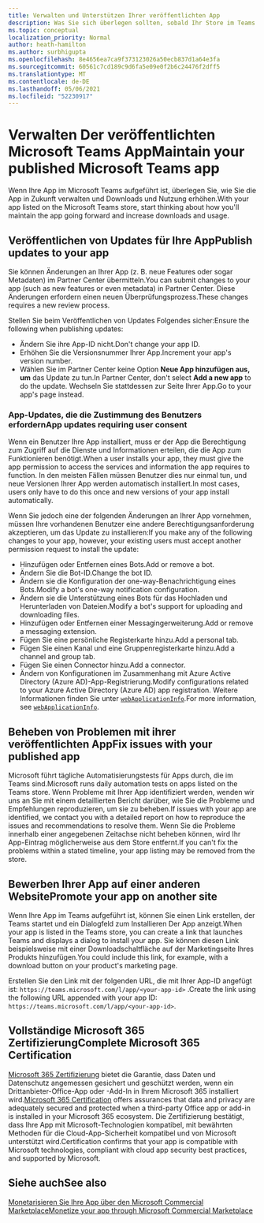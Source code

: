 ```yaml
---
title: Verwalten und Unterstützen Ihrer veröffentlichten App
description: Was Sie sich überlegen sollten, sobald Ihr Store im Teams und AppSource aufgeführt ist.
ms.topic: conceptual
localization_priority: Normal
author: heath-hamilton
ms.author: surbhigupta
ms.openlocfilehash: 8e4656ea7ca9f373123026a50ecb837d1a64e3fa
ms.sourcegitcommit: 60561c7cd189c9d6fa5e09e0f2b6c24476f2dff5
ms.translationtype: MT
ms.contentlocale: de-DE
ms.lasthandoff: 05/06/2021
ms.locfileid: "52230917"
---
```

# <a name="maintain-your-published-microsoft-teams-app"></a><span data-ttu-id="c5b9d-103">Verwalten Der veröffentlichten Microsoft Teams App</span><span class="sxs-lookup"><span data-stu-id="c5b9d-103">Maintain your published Microsoft Teams app</span></span>

<span data-ttu-id="c5b9d-104">Wenn Ihre App im Microsoft Teams aufgeführt ist, überlegen Sie, wie Sie die App in Zukunft verwalten und Downloads und Nutzung erhöhen.</span><span class="sxs-lookup"><span data-stu-id="c5b9d-104">With your app listed on the Microsoft Teams store, start thinking about how you'll maintain the app going forward and increase downloads and usage.</span></span>

## <a name="publish-updates-to-your-app"></a><span data-ttu-id="c5b9d-105">Veröffentlichen von Updates für Ihre App</span><span class="sxs-lookup"><span data-stu-id="c5b9d-105">Publish updates to your app</span></span>

<span data-ttu-id="c5b9d-106">Sie können Änderungen an Ihrer App (z. B. neue Features oder sogar Metadaten) im Partner Center übermitteln.</span><span class="sxs-lookup"><span data-stu-id="c5b9d-106">You can submit changes to your app (such as new features or even metadata) in Partner Center.</span></span> <span data-ttu-id="c5b9d-107">Diese Änderungen erfordern einen neuen Überprüfungsprozess.</span><span class="sxs-lookup"><span data-stu-id="c5b9d-107">These changes requires a new review process.</span></span>

<span data-ttu-id="c5b9d-108">Stellen Sie beim Veröffentlichen von Updates Folgendes sicher:</span><span class="sxs-lookup"><span data-stu-id="c5b9d-108">Ensure the following when publishing updates:</span></span>

* <span data-ttu-id="c5b9d-109">Ändern Sie ihre App-ID nicht.</span><span class="sxs-lookup"><span data-stu-id="c5b9d-109">Don't change your app ID.</span></span>
* <span data-ttu-id="c5b9d-110">Erhöhen Sie die Versionsnummer Ihrer App.</span><span class="sxs-lookup"><span data-stu-id="c5b9d-110">Increment your app's version number.</span></span>
* <span data-ttu-id="c5b9d-111">Wählen Sie im Partner Center keine Option **Neue App hinzufügen aus, um** das Update zu tun.</span><span class="sxs-lookup"><span data-stu-id="c5b9d-111">In Partner Center, don't select **Add a new app** to do the update.</span></span> <span data-ttu-id="c5b9d-112">Wechseln Sie stattdessen zur Seite Ihrer App.</span><span class="sxs-lookup"><span data-stu-id="c5b9d-112">Go to your app's page instead.</span></span>

### <a name="app-updates-requiring-user-consent"></a><span data-ttu-id="c5b9d-113">App-Updates, die die Zustimmung des Benutzers erfordern</span><span class="sxs-lookup"><span data-stu-id="c5b9d-113">App updates requiring user consent</span></span>

<span data-ttu-id="c5b9d-114">Wenn ein Benutzer Ihre App installiert, muss er der App die Berechtigung zum Zugriff auf die Dienste und Informationen erteilen, die die App zum Funktionieren benötigt.</span><span class="sxs-lookup"><span data-stu-id="c5b9d-114">When a user installs your app, they must give the app permission to access the services and information the app requires to function.</span></span> <span data-ttu-id="c5b9d-115">In den meisten Fällen müssen Benutzer dies nur einmal tun, und neue Versionen Ihrer App werden automatisch installiert.</span><span class="sxs-lookup"><span data-stu-id="c5b9d-115">In most cases, users only have to do this once and new versions of your app install automatically.</span></span>

<span data-ttu-id="c5b9d-116">Wenn Sie jedoch eine der folgenden Änderungen an Ihrer App vornehmen, müssen Ihre vorhandenen Benutzer eine andere Berechtigungsanforderung akzeptieren, um das Update zu installieren:</span><span class="sxs-lookup"><span data-stu-id="c5b9d-116">If you make any of the following changes to your app, however, your existing users must accept another permission request to install the update:</span></span>

* <span data-ttu-id="c5b9d-117">Hinzufügen oder Entfernen eines Bots.</span><span class="sxs-lookup"><span data-stu-id="c5b9d-117">Add or remove a bot.</span></span>
* <span data-ttu-id="c5b9d-118">Ändern Sie die Bot-ID.</span><span class="sxs-lookup"><span data-stu-id="c5b9d-118">Change the bot ID.</span></span>
* <span data-ttu-id="c5b9d-119">Ändern sie die Konfiguration der one-way-Benachrichtigung eines Bots.</span><span class="sxs-lookup"><span data-stu-id="c5b9d-119">Modify a bot's one-way notification configuration.</span></span>
* <span data-ttu-id="c5b9d-120">Ändern sie die Unterstützung eines Bots für das Hochladen und Herunterladen von Dateien.</span><span class="sxs-lookup"><span data-stu-id="c5b9d-120">Modify a bot's support for uploading and downloading files.</span></span>
* <span data-ttu-id="c5b9d-121">Hinzufügen oder Entfernen einer Messagingerweiterung.</span><span class="sxs-lookup"><span data-stu-id="c5b9d-121">Add or remove a messaging extension.</span></span>
* <span data-ttu-id="c5b9d-122">Fügen Sie eine persönliche Registerkarte hinzu.</span><span class="sxs-lookup"><span data-stu-id="c5b9d-122">Add a personal tab.</span></span>
* <span data-ttu-id="c5b9d-123">Fügen Sie einen Kanal und eine Gruppenregisterkarte hinzu.</span><span class="sxs-lookup"><span data-stu-id="c5b9d-123">Add a channel and group tab.</span></span>
* <span data-ttu-id="c5b9d-124">Fügen Sie einen Connector hinzu.</span><span class="sxs-lookup"><span data-stu-id="c5b9d-124">Add a connector.</span></span>
* <span data-ttu-id="c5b9d-125">Ändern von Konfigurationen im Zusammenhang mit Azure Active Directory (Azure AD)-App-Registrierung.</span><span class="sxs-lookup"><span data-stu-id="c5b9d-125">Modify configurations related to your Azure Active Directory (Azure AD) app registration.</span></span> <span data-ttu-id="c5b9d-126">Weitere Informationen finden Sie unter [`webApplicationInfo`](~/resources/schema/manifest-schema.md#webapplicationinfo).</span><span class="sxs-lookup"><span data-stu-id="c5b9d-126">For more information, see [`webApplicationInfo`](~/resources/schema/manifest-schema.md#webapplicationinfo).</span></span>

## <a name="fix-issues-with-your-published-app"></a><span data-ttu-id="c5b9d-127">Beheben von Problemen mit ihrer veröffentlichten App</span><span class="sxs-lookup"><span data-stu-id="c5b9d-127">Fix issues with your published app</span></span>

<span data-ttu-id="c5b9d-128">Microsoft führt tägliche Automatisierungstests für Apps durch, die im Teams sind.</span><span class="sxs-lookup"><span data-stu-id="c5b9d-128">Microsoft runs daily automation tests on apps listed on the Teams store.</span></span> <span data-ttu-id="c5b9d-129">Wenn Probleme mit Ihrer App identifiziert werden, wenden wir uns an Sie mit einem detaillierten Bericht darüber, wie Sie die Probleme und Empfehlungen reproduzieren, um sie zu beheben.</span><span class="sxs-lookup"><span data-stu-id="c5b9d-129">If issues with your app are identified, we contact you with a detailed report on how to reproduce the issues and recommendations to resolve them.</span></span> <span data-ttu-id="c5b9d-130">Wenn Sie die Probleme innerhalb einer angegebenen Zeitachse nicht beheben können, wird Ihr App-Eintrag möglicherweise aus dem Store entfernt.</span><span class="sxs-lookup"><span data-stu-id="c5b9d-130">If you can't fix the problems within a stated timeline, your app listing may be removed from the store.</span></span>

## <a name="promote-your-app-on-another-site"></a><span data-ttu-id="c5b9d-131">Bewerben Ihrer App auf einer anderen Website</span><span class="sxs-lookup"><span data-stu-id="c5b9d-131">Promote your app on another site</span></span>

<span data-ttu-id="c5b9d-132">Wenn Ihre App im Teams aufgeführt ist, können Sie einen Link erstellen, der Teams startet und ein Dialogfeld zum Installieren Der App anzeigt.</span><span class="sxs-lookup"><span data-stu-id="c5b9d-132">When your app is listed in the Teams store, you can create a link that launches Teams and displays a dialog to install your app.</span></span> <span data-ttu-id="c5b9d-133">Sie können diesen Link beispielsweise mit einer Downloadschaltfläche auf der Marketingseite Ihres Produkts hinzufügen.</span><span class="sxs-lookup"><span data-stu-id="c5b9d-133">You could include this link, for example, with a download button on your product's marketing page.</span></span>

<span data-ttu-id="c5b9d-134">Erstellen Sie den Link mit der folgenden URL, die mit Ihrer App-ID angefügt ist: `https://teams.microsoft.com/l/app/<your-app-id>` .</span><span class="sxs-lookup"><span data-stu-id="c5b9d-134">Create the link using the following URL appended with your app ID: `https://teams.microsoft.com/l/app/<your-app-id>`.</span></span>

## <a name="complete-microsoft-365-certification"></a><span data-ttu-id="c5b9d-135">Vollständige Microsoft 365 Zertifizierung</span><span class="sxs-lookup"><span data-stu-id="c5b9d-135">Complete Microsoft 365 Certification</span></span>

<span data-ttu-id="c5b9d-136">[Microsoft 365 Zertifizierung](/microsoft-365-app-certification/docs/certification) bietet die Garantie, dass Daten und Datenschutz angemessen gesichert und geschützt werden, wenn ein Drittanbieter-Office-App oder -Add-In in Ihrem Microsoft 365 installiert wird.</span><span class="sxs-lookup"><span data-stu-id="c5b9d-136">[Microsoft 365 Certification](/microsoft-365-app-certification/docs/certification) offers assurances that data and privacy are adequately secured and protected when a third-party Office app or add-in is installed in your Microsoft 365 ecosystem.</span></span> <span data-ttu-id="c5b9d-137">Die Zertifizierung bestätigt, dass Ihre App mit Microsoft-Technologien kompatibel, mit bewährten Methoden für die Cloud-App-Sicherheit kompatibel und von Microsoft unterstützt wird.</span><span class="sxs-lookup"><span data-stu-id="c5b9d-137">Certification confirms that your app is compatible with Microsoft technologies, compliant with cloud app security best practices, and supported by Microsoft.</span></span>

## <a name="see-also"></a><span data-ttu-id="c5b9d-138">Siehe auch</span><span class="sxs-lookup"><span data-stu-id="c5b9d-138">See also</span></span>

[<span data-ttu-id="c5b9d-139">Monetarisieren Sie Ihre App über den Microsoft Commercial Marketplace</span><span class="sxs-lookup"><span data-stu-id="c5b9d-139">Monetize your app through Microsoft Commercial Marketplace</span></span>](/office/dev/store/monetize-addins-through-microsoft-commercial-marketplace)
